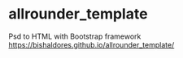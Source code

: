 # allrounder_template
Psd to HTML with Bootstrap framework
https://bishaldores.github.io/allrounder_template/
